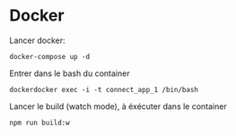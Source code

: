 Docker
======
Lancer docker:

    docker-compose up -d

Entrer dans le bash du container

    dockerdocker exec -i -t connect_app_1 /bin/bash
    
Lancer le build (watch mode), à éxécuter dans le container

    npm run build:w